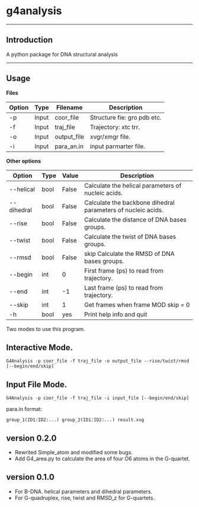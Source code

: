 g4analysis
==========


---------------
Introduction
---------------


A python package for DNA structural analysis


------------
Usage
------------

**Files**


Option|Type|Filename|Description
------|----|--------|-----------
-p       | Input |  coor_file   | Structure fie: gro pdb etc.
-f       | Input |  traj_file   | Trajectory: xtc trr.
-o       | Input |  output_file | xvgr/xmgr file.
-i       | Input |  para_an.in  | input parmarter file.


**Other options**


Option       |   Type  |  Value  |      Description
------|----|--------|-----------
--helical    |   bool  |  False 	|     Calculate the helical parameters of nucleic acids.
--dihedral   |   bool  |  False 	|     Calculate the backbone dihedral parameters of nucleic acids.
--rise       |   bool  |  False  |      Calculate the distance of DNA bases groups.
--twist      |   bool  |  False  |      Calculate the twist of DNA bases groups.
--rmsd       |   bool  |  False  |      skip Calculate the RMSD of DNA bases groups.
--begin      |   int   |  0      |      First frame (ps) to read from trajectory.
--end        |   int   |  -1     |      Last frame (ps) to read from trajectory.
--skip       |   int   |  1      |      Get frames when frame MOD skip = 0
-h           |   bool  |  yes    |      Print help info and quit


Two modes to use this program.

Interactive Mode.
-----------------

	G4Analysis -p coor_file -f traj_file -o output_file --rise/twist/rmsd [--begin/end/skip]

Input File Mode.
-----------------

	G4Analysis -p coor_file -f traj_file -i input_file [--begin/end/skip]

para.in format:

    group_1(ID1:ID2:...) group_2(ID1:ID2:...) result.xvg




version 0.2.0
---------------
* Rewrited Simple_atom and modified some bugs.
* Add G4_area.py to calculate the area of four O6 atoms in the G-quartet.



version 0.1.0
----------------
* For B-DNA. helical parameters and dihedral parameters.
* For G-quadruplex, rise, twist and RMSD_z for G-quartets.
